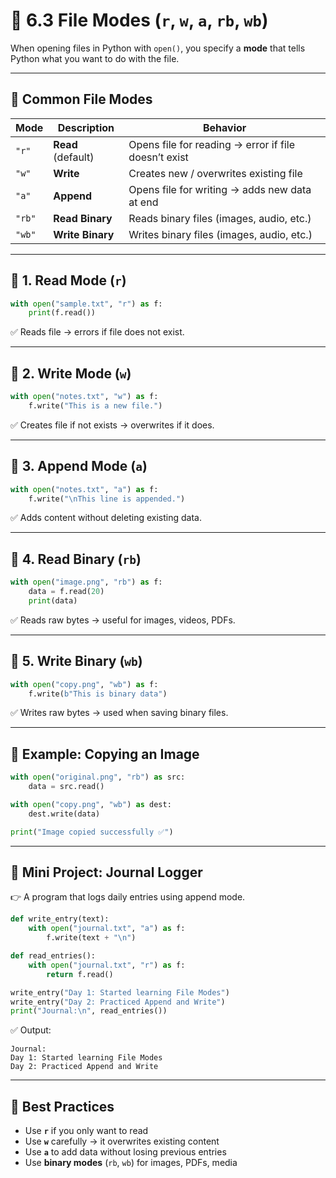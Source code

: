 # 📂 6.3 File Modes (`r`, `w`, `a`, `rb`, `wb`)

When opening files in Python with `open()`, you specify a **mode** that tells Python what you want to do with the file.

---

## 📌 Common File Modes

| Mode   | Description        | Behavior                                             |
| ------ | ------------------ | ---------------------------------------------------- |
| `"r"`  | **Read** (default) | Opens file for reading → error if file doesn’t exist |
| `"w"`  | **Write**          | Creates new / overwrites existing file               |
| `"a"`  | **Append**         | Opens file for writing → adds new data at end        |
| `"rb"` | **Read Binary**    | Reads binary files (images, audio, etc.)             |
| `"wb"` | **Write Binary**   | Writes binary files (images, audio, etc.)            |

---

## 📌 1. Read Mode (`r`)

```python
with open("sample.txt", "r") as f:
    print(f.read())
```

✅ Reads file → errors if file does not exist.

---

## 📌 2. Write Mode (`w`)

```python
with open("notes.txt", "w") as f:
    f.write("This is a new file.")
```

✅ Creates file if not exists → overwrites if it does.

---

## 📌 3. Append Mode (`a`)

```python
with open("notes.txt", "a") as f:
    f.write("\nThis line is appended.")
```

✅ Adds content without deleting existing data.

---

## 📌 4. Read Binary (`rb`)

```python
with open("image.png", "rb") as f:
    data = f.read(20)
    print(data)
```

✅ Reads raw bytes → useful for images, videos, PDFs.

---

## 📌 5. Write Binary (`wb`)

```python
with open("copy.png", "wb") as f:
    f.write(b"This is binary data")
```

✅ Writes raw bytes → used when saving binary files.

---

## 🧪 Example: Copying an Image

```python
with open("original.png", "rb") as src:
    data = src.read()

with open("copy.png", "wb") as dest:
    dest.write(data)

print("Image copied successfully ✅")
```

---

## 🎯 Mini Project: Journal Logger

👉 A program that logs daily entries using append mode.

```python
def write_entry(text):
    with open("journal.txt", "a") as f:
        f.write(text + "\n")

def read_entries():
    with open("journal.txt", "r") as f:
        return f.read()

write_entry("Day 1: Started learning File Modes")
write_entry("Day 2: Practiced Append and Write")
print("Journal:\n", read_entries())
```

✅ Output:

```
Journal:
Day 1: Started learning File Modes
Day 2: Practiced Append and Write
```

---

## 🧠 Best Practices

* Use **`r`** if you only want to read
* Use **`w`** carefully → it overwrites existing content
* Use **`a`** to add data without losing previous entries
* Use **binary modes** (`rb`, `wb`) for images, PDFs, media
